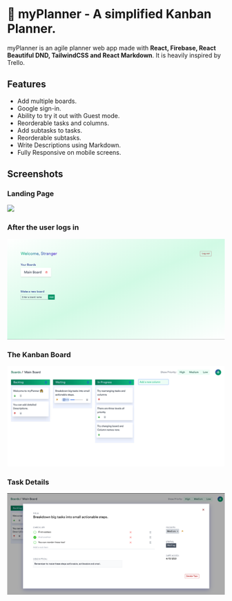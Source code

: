 # 🚀 myPlanner - A simplified Kanban Planner.


myPlanner is an agile planner web app made with **React, Firebase, React Beautiful DND, TailwindCSS and React Markdown**. It is heavily inspired by Trello.


## Features
- Add multiple boards.
- Google sign-in.
- Ability to try it out with Guest mode.
- Reorderable tasks and columns.
- Add subtasks to tasks.
- Reorderable subtasks.
- Write Descriptions using Markdown.
- Fully Responsive on mobile screens.

## Screenshots

### Landing Page

<img src="https://github.com/drkPrince/myPlanner/blob/main/screenshttps/landing.png" />

### After the user logs in

<img src="https://github.com/yashboura303/myPlanner/blob/master/screenshots/board-list.png" />

### The Kanban Board

<img src="https://github.com/yashboura303/myPlanner/blob/master/screenshots/kanban.png" />

### Task Details

<img src="https://github.com/yashboura303/myPlanner/blob/master/screenshots/details.png" />


